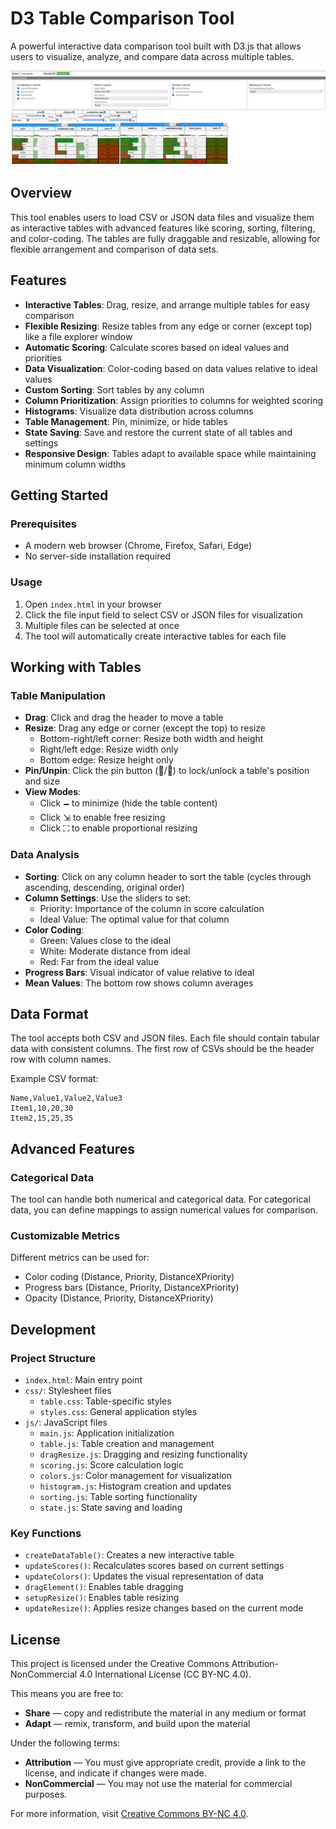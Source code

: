 # D3 Table Comparison Tool

A powerful interactive data comparison tool built with D3.js that allows users to visualize, analyze, and compare data across multiple tables.

![D3 Table Comparison Tool](coverpicture.png)

## Overview

This tool enables users to load CSV or JSON data files and visualize them as interactive tables with advanced features like scoring, sorting, filtering, and color-coding. The tables are fully draggable and resizable, allowing for flexible arrangement and comparison of data sets.

## Features

- **Interactive Tables**: Drag, resize, and arrange multiple tables for easy comparison
- **Flexible Resizing**: Resize tables from any edge or corner (except top) like a file explorer window
- **Automatic Scoring**: Calculate scores based on ideal values and priorities
- **Data Visualization**: Color-coding based on data values relative to ideal values
- **Custom Sorting**: Sort tables by any column
- **Column Prioritization**: Assign priorities to columns for weighted scoring
- **Histograms**: Visualize data distribution across columns
- **Table Management**: Pin, minimize, or hide tables
- **State Saving**: Save and restore the current state of all tables and settings
- **Responsive Design**: Tables adapt to available space while maintaining minimum column widths

## Getting Started

### Prerequisites

- A modern web browser (Chrome, Firefox, Safari, Edge)
- No server-side installation required

### Usage

1. Open `index.html` in your browser
2. Click the file input field to select CSV or JSON files for visualization
3. Multiple files can be selected at once
4. The tool will automatically create interactive tables for each file

## Working with Tables

### Table Manipulation

- **Drag**: Click and drag the header to move a table
- **Resize**: Drag any edge or corner (except the top) to resize
  - Bottom-right/left corner: Resize both width and height
  - Right/left edge: Resize width only
  - Bottom edge: Resize height only
- **Pin/Unpin**: Click the pin button (📌/📍) to lock/unlock a table's position and size
- **View Modes**:
  - Click 🗕 to minimize (hide the table content)
  - Click ⇲ to enable free resizing
  - Click ⛶ to enable proportional resizing

### Data Analysis

- **Sorting**: Click on any column header to sort the table (cycles through ascending, descending, original order)
- **Column Settings**: Use the sliders to set:
  - Priority: Importance of the column in score calculation
  - Ideal Value: The optimal value for that column
- **Color Coding**:
  - Green: Values close to the ideal
  - White: Moderate distance from ideal
  - Red: Far from the ideal value
- **Progress Bars**: Visual indicator of value relative to ideal
- **Mean Values**: The bottom row shows column averages

## Data Format

The tool accepts both CSV and JSON files. Each file should contain tabular data with consistent columns. The first row of CSVs should be the header row with column names.

Example CSV format:
```
Name,Value1,Value2,Value3
Item1,10,20,30
Item2,15,25,35
```

## Advanced Features

### Categorical Data

The tool can handle both numerical and categorical data. For categorical data, you can define mappings to assign numerical values for comparison.

### Customizable Metrics

Different metrics can be used for:
- Color coding (Distance, Priority, DistanceXPriority)
- Progress bars (Distance, Priority, DistanceXPriority)
- Opacity (Distance, Priority, DistanceXPriority)

## Development

### Project Structure

- `index.html`: Main entry point
- `css/`: Stylesheet files
  - `table.css`: Table-specific styles
  - `styles.css`: General application styles
- `js/`: JavaScript files
  - `main.js`: Application initialization
  - `table.js`: Table creation and management
  - `dragResize.js`: Dragging and resizing functionality
  - `scoring.js`: Score calculation logic
  - `colors.js`: Color management for visualization
  - `histogram.js`: Histogram creation and updates
  - `sorting.js`: Table sorting functionality
  - `state.js`: State saving and loading

### Key Functions

- `createDataTable()`: Creates a new interactive table
- `updateScores()`: Recalculates scores based on current settings
- `updateColors()`: Updates the visual representation of data
- `dragElement()`: Enables table dragging
- `setupResize()`: Enables table resizing
- `updateResize()`: Applies resize changes based on the current mode

## License

This project is licensed under the Creative Commons Attribution-NonCommercial 4.0 International License (CC BY-NC 4.0).

This means you are free to:
- **Share** — copy and redistribute the material in any medium or format
- **Adapt** — remix, transform, and build upon the material

Under the following terms:
- **Attribution** — You must give appropriate credit, provide a link to the license, and indicate if changes were made.
- **NonCommercial** — You may not use the material for commercial purposes.

For more information, visit [Creative Commons BY-NC 4.0](https://creativecommons.org/licenses/by-nc/4.0/). 

